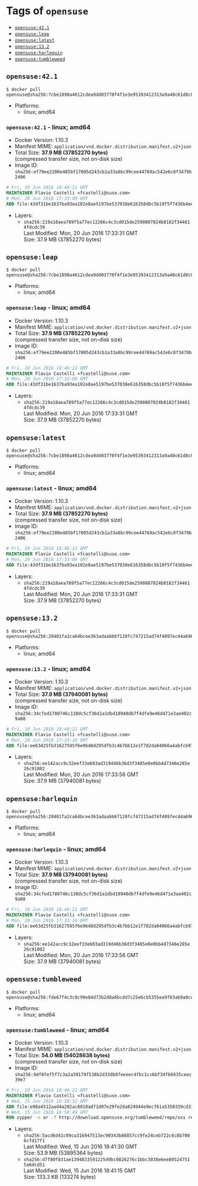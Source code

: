 <!-- THIS FILE IS GENERATED VIA '.template-helpers/generate-tag-details.pl' -->

# Tags of `opensuse`

-	[`opensuse:42.1`](#opensuse421)
-	[`opensuse:leap`](#opensuseleap)
-	[`opensuse:latest`](#opensuselatest)
-	[`opensuse:13.2`](#opensuse132)
-	[`opensuse:harlequin`](#opensuseharlequin)
-	[`opensuse:tumbleweed`](#opensusetumbleweed)

## `opensuse:42.1`

```console
$ docker pull opensuse@sha256:7cbe1898a4612cdea9dd03770f4f1e3e95393412313a9a40c61d8c0144edba92
```

-	Platforms:
	-	linux; amd64

### `opensuse:42.1` - linux; amd64

-	Docker Version: 1.10.3
-	Manifest MIME: `application/vnd.docker.distribution.manifest.v2+json`
-	Total Size: **37.9 MB (37852270 bytes)**  
	(compressed transfer size, not on-disk size)
-	Image ID: `sha256:ef79ee2200e485bf17005d243cb1a33a8bc99cee44769ac542e6c8f3479b2406`

```dockerfile
# Fri, 10 Jun 2016 18:46:21 GMT
MAINTAINER Flavio Castelli <fcastelli@suse.com>
# Mon, 20 Jun 2016 17:33:09 GMT
ADD file:43df31be1637ba93ea102e8ae5197be537038e616358dbc5b10f5f7436b4ee4c in /
```

-	Layers:
	-	`sha256:219a18aea789f5a77ec12266c4c3cd015de2590807024b8182f344614fdcdc39`  
		Last Modified: Mon, 20 Jun 2016 17:33:31 GMT  
		Size: 37.9 MB (37852270 bytes)

## `opensuse:leap`

```console
$ docker pull opensuse@sha256:7cbe1898a4612cdea9dd03770f4f1e3e95393412313a9a40c61d8c0144edba92
```

-	Platforms:
	-	linux; amd64

### `opensuse:leap` - linux; amd64

-	Docker Version: 1.10.3
-	Manifest MIME: `application/vnd.docker.distribution.manifest.v2+json`
-	Total Size: **37.9 MB (37852270 bytes)**  
	(compressed transfer size, not on-disk size)
-	Image ID: `sha256:ef79ee2200e485bf17005d243cb1a33a8bc99cee44769ac542e6c8f3479b2406`

```dockerfile
# Fri, 10 Jun 2016 18:46:21 GMT
MAINTAINER Flavio Castelli <fcastelli@suse.com>
# Mon, 20 Jun 2016 17:33:09 GMT
ADD file:43df31be1637ba93ea102e8ae5197be537038e616358dbc5b10f5f7436b4ee4c in /
```

-	Layers:
	-	`sha256:219a18aea789f5a77ec12266c4c3cd015de2590807024b8182f344614fdcdc39`  
		Last Modified: Mon, 20 Jun 2016 17:33:31 GMT  
		Size: 37.9 MB (37852270 bytes)

## `opensuse:latest`

```console
$ docker pull opensuse@sha256:7cbe1898a4612cdea9dd03770f4f1e3e95393412313a9a40c61d8c0144edba92
```

-	Platforms:
	-	linux; amd64

### `opensuse:latest` - linux; amd64

-	Docker Version: 1.10.3
-	Manifest MIME: `application/vnd.docker.distribution.manifest.v2+json`
-	Total Size: **37.9 MB (37852270 bytes)**  
	(compressed transfer size, not on-disk size)
-	Image ID: `sha256:ef79ee2200e485bf17005d243cb1a33a8bc99cee44769ac542e6c8f3479b2406`

```dockerfile
# Fri, 10 Jun 2016 18:46:21 GMT
MAINTAINER Flavio Castelli <fcastelli@suse.com>
# Mon, 20 Jun 2016 17:33:09 GMT
ADD file:43df31be1637ba93ea102e8ae5197be537038e616358dbc5b10f5f7436b4ee4c in /
```

-	Layers:
	-	`sha256:219a18aea789f5a77ec12266c4c3cd015de2590807024b8182f344614fdcdc39`  
		Last Modified: Mon, 20 Jun 2016 17:33:31 GMT  
		Size: 37.9 MB (37852270 bytes)

## `opensuse:13.2`

```console
$ docker pull opensuse@sha256:20401fa2ca64bcee363adaabb6f128fc747215ad74f4097ec44a696ebe3a0900
```

-	Platforms:
	-	linux; amd64

### `opensuse:13.2` - linux; amd64

-	Docker Version: 1.10.3
-	Manifest MIME: `application/vnd.docker.distribution.manifest.v2+json`
-	Total Size: **37.9 MB (37940081 bytes)**  
	(compressed transfer size, not on-disk size)
-	Image ID: `sha256:34cfed1780746c138dc5cf36d1a1dbd18940db7f4dfe9e46d471e3ae402c9a08`

```dockerfile
# Fri, 10 Jun 2016 18:46:21 GMT
MAINTAINER Flavio Castelli <fcastelli@suse.com>
# Mon, 20 Jun 2016 17:33:16 GMT
ADD file:ee63d25fb31627595f6e9648d295dfb3c4b7bb12e1f782da04066a4abfcb979d in /
```

-	Layers:
	-	`sha256:ee142acc9c32eef33e603ad319d46b36d3f3485e0e0bb4d7346e285e26c91802`  
		Last Modified: Mon, 20 Jun 2016 17:33:56 GMT  
		Size: 37.9 MB (37940081 bytes)

## `opensuse:harlequin`

```console
$ docker pull opensuse@sha256:20401fa2ca64bcee363adaabb6f128fc747215ad74f4097ec44a696ebe3a0900
```

-	Platforms:
	-	linux; amd64

### `opensuse:harlequin` - linux; amd64

-	Docker Version: 1.10.3
-	Manifest MIME: `application/vnd.docker.distribution.manifest.v2+json`
-	Total Size: **37.9 MB (37940081 bytes)**  
	(compressed transfer size, not on-disk size)
-	Image ID: `sha256:34cfed1780746c138dc5cf36d1a1dbd18940db7f4dfe9e46d471e3ae402c9a08`

```dockerfile
# Fri, 10 Jun 2016 18:46:21 GMT
MAINTAINER Flavio Castelli <fcastelli@suse.com>
# Mon, 20 Jun 2016 17:33:16 GMT
ADD file:ee63d25fb31627595f6e9648d295dfb3c4b7bb12e1f782da04066a4abfcb979d in /
```

-	Layers:
	-	`sha256:ee142acc9c32eef33e603ad319d46b36d3f3485e0e0bb4d7346e285e26c91802`  
		Last Modified: Mon, 20 Jun 2016 17:33:56 GMT  
		Size: 37.9 MB (37940081 bytes)

## `opensuse:tumbleweed`

```console
$ docker pull opensuse@sha256:fde67f4c3c8c99e04d73b2d8a6bcdd7c25e6cb5355ea9f63ab9a9cd82b0e7768
```

-	Platforms:
	-	linux; amd64

### `opensuse:tumbleweed` - linux; amd64

-	Docker Version: 1.10.3
-	Manifest MIME: `application/vnd.docker.distribution.manifest.v2+json`
-	Total Size: **54.0 MB (54028638 bytes)**  
	(compressed transfer size, not on-disk size)
-	Image ID: `sha256:9df0fef5f7c3a2a39179f538b2d33db97eeeec4fbc1cc6bf3df66935ceec39e7`

```dockerfile
# Fri, 10 Jun 2016 18:46:21 GMT
MAINTAINER Flavio Castelli <fcastelli@suse.com>
# Wed, 15 Jun 2016 16:58:32 GMT
ADD file:e98a4512aad4a282ac8018ad71d07e29fe2da824944e9ec761a5350339cd3130 in /
# Wed, 15 Jun 2016 16:58:49 GMT
RUN zypper -n ar -f http://download.opensuse.org/tumbleweed/repo/oss repo-oss &&     zypper -n ar -f http://download.opensuse.org/tumbleweed/repo/non-oss repo-non-oss &&     zypper -n ar -f http://download.opensuse.org/update/tumbleweed/ repo-update &&     zypper -n ar -f -d http://download.opensuse.org/tumbleweed/repo/debug repo-debug
```

-	Layers:
	-	`sha256:5acd6d41c69ca316947513ec90343b86857cc9fe24ceb722c6c8b7006cfd17f1`  
		Last Modified: Wed, 15 Jun 2016 18:41:30 GMT  
		Size: 53.9 MB (53895364 bytes)
	-	`sha256:d7f80f831ae1394833591225d9bc0826276c1bbc3038e6ee805247515a6dcd51`  
		Last Modified: Wed, 15 Jun 2016 18:41:15 GMT  
		Size: 133.3 KB (133274 bytes)
